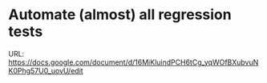 # Automate (almost) all regression tests

URL: https://docs.google.com/document/d/16MiKluindPCH6tCg_yqWOfBXubvuNK0Phg57U0_uovU/edit
